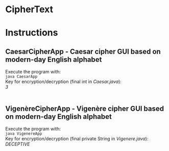 # CipherText

<h1>Instructions</h1>
<h2>CaesarCipherApp - Caesar cipher GUI based on modern-day English alphabet</h2>
Execute the program with:
<br>
<code>java CaesarApp</code>
<br>
Key for encryption/decryption (final int in <i>Caesar.java</i>):
<br>
<i>3</i>
<br>
<br>
<h2>VigenèreCipherApp - Vigenère cipher GUI based on modern-day English alphabet</h2>
Execute the program with:
<br>
<code>java VigenereApp</code>
<br>
Key for encryption/decryption (final private String in <i>Vigenere.java</i>):
<br>
<i>DECEPTIVE</i>
